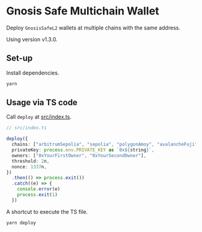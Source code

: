 # Gnosis Safe Multichain Wallet

Deploy `GnosisSafeL2` wallets at multiple chains with the same address.

Using version v1.3.0.

## Set-up

Install dependencies.

```sh
yarn
```

## Usage via TS code

Call `deploy` at [src/index.ts](./src/index.ts).

```ts
// src/index.ts

deploy({
  chains: ["arbitrumSepolia", "sepolia", "polygonAmoy", "avalancheFuji"],
  privateKey: process.env.PRIVATE_KEY as `0x${string}`,
  owners: ["0xYourFirstOwner", "0xYourSecondOwner"],
  threshold: 2n,
  nonce: 1337n,
})
  .then(() => process.exit())
  .catch((e) => {
    console.error(e)
    process.exit(1)
  })
```

A shortcut to execute the TS file.

```sh
yarn deploy
```
